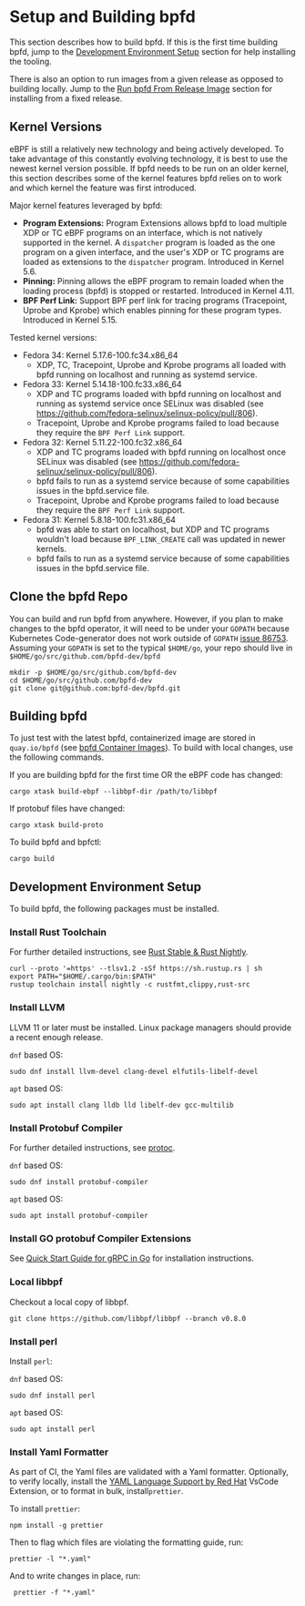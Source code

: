 # Setup and Building bpfd

This section describes how to build bpfd.
If this is the first time building bpfd, jump to the
[Development Environment Setup](#development-environment-setup) section for help installing
the tooling.

There is also an option to run images from a given release as opposed to building locally.
Jump to the [Run bpfd From Release Image](./running-release.md) section for installing
from a fixed release.

## Kernel Versions

eBPF is still a relatively new technology and being actively developed.
To take advantage of this constantly evolving technology, it is best to use the newest
kernel version possible.
If bpfd needs to be run on an older kernel, this section describes some of the kernel
features bpfd relies on to work and which kernel the feature was first introduced.

Major kernel features leveraged by bpfd:

* **Program Extensions:** Program Extensions allows bpfd to load multiple XDP or TC eBPF programs
  on an interface, which is not natively supported in the kernel.
  A `dispatcher` program is loaded as the one program on a given interface, and the user's XDP or TC
  programs are loaded as extensions to the `dispatcher` program.
  Introduced in Kernel 5.6.
* **Pinning:** Pinning allows the eBPF program to remain loaded when the loading process (bpfd) is
  stopped or restarted.
  Introduced in Kernel 4.11.
* **BPF Perf Link:** Support BPF perf link for tracing programs (Tracepoint, Uprobe and Kprobe)
  which enables pinning for these program types.
  Introduced in Kernel 5.15.

Tested kernel versions:

* Fedora 34: Kernel 5.17.6-100.fc34.x86_64
    * XDP, TC, Tracepoint, Uprobe and Kprobe programs all loaded with bpfd running on localhost
      and running as systemd service.
* Fedora 33: Kernel 5.14.18-100.fc33.x86_64
    * XDP and TC programs loaded with bpfd running on localhost and running as systemd service
      once SELinux was disabled (see https://github.com/fedora-selinux/selinux-policy/pull/806).
    * Tracepoint, Uprobe and Kprobe programs failed to load because they require the `BPF Perf Link`
      support.
* Fedora 32: Kernel 5.11.22-100.fc32.x86_64
    * XDP and TC programs loaded with bpfd running on localhost once SELinux was disabled
      (see https://github.com/fedora-selinux/selinux-policy/pull/806).
    * bpfd fails to run as a systemd service because of some capabilities issues in the
      bpfd.service file.
    * Tracepoint, Uprobe and Kprobe programs failed to load because they require the `BPF Perf Link`
      support.
* Fedora 31: Kernel 5.8.18-100.fc31.x86_64
    * bpfd was able to start on localhost, but XDP and TC programs wouldn't load because
      `BPF_LINK_CREATE` call was updated in newer kernels.
    * bpfd fails to run as a systemd service because of some capabilities issues in the
      bpfd.service file.

## Clone the bpfd Repo

You can build and run bpfd from anywhere. However, if you plan to make changes
to the bpfd operator, it will need to be under your `GOPATH` because Kubernetes
Code-generator does not work outside of `GOPATH` [issue
86753](https://github.com/kubernetes/kubernetes/issues/86753).  Assuming your
`GOPATH` is set to the typical `$HOME/go`, your repo should live in
`$HOME/go/src/github.com/bpfd-dev/bpfd`

```
mkdir -p $HOME/go/src/github.com/bpfd-dev
cd $HOME/go/src/github.com/bpfd-dev
git clone git@github.com:bpfd-dev/bpfd.git
```

## Building bpfd

To just test with the latest bpfd, containerized image are stored in `quay.io/bpfd`
(see [bpfd Container Images](../developer-guide/image-build.md)).
To build with local changes, use the following commands.

If you are building bpfd for the first time OR the eBPF code has changed:

```console
cargo xtask build-ebpf --libbpf-dir /path/to/libbpf
```

If protobuf files have changed:

```console
cargo xtask build-proto
```

To build bpfd and bpfctl:

```console
cargo build
```

## Development Environment Setup

To build bpfd, the following packages must be installed.

### Install Rust Toolchain

For further detailed instructions, see
[Rust Stable & Rust Nightly](https://www.rust-lang.org/tools/install).

```console
curl --proto '=https' --tlsv1.2 -sSf https://sh.rustup.rs | sh
export PATH="$HOME/.cargo/bin:$PATH"
rustup toolchain install nightly -c rustfmt,clippy,rust-src
```

### Install LLVM

LLVM 11 or later must be installed.
Linux package managers should provide a recent enough release.

`dnf` based OS:

```console
sudo dnf install llvm-devel clang-devel elfutils-libelf-devel
```

`apt` based OS:

```console
sudo apt install clang lldb lld libelf-dev gcc-multilib
```

### Install Protobuf Compiler

For further detailed instructions, see [protoc](https://grpc.io/docs/protoc-installation/).

`dnf` based OS:

```console
sudo dnf install protobuf-compiler
```

`apt` based OS:

```console
sudo apt install protobuf-compiler
```

### Install GO protobuf Compiler Extensions

See [Quick Start Guide for gRPC in Go](https://grpc.io/docs/languages/go/quickstart/) for
installation instructions.

### Local libbpf

Checkout a local copy of libbpf.

```console
git clone https://github.com/libbpf/libbpf --branch v0.8.0
```

### Install perl

Install `perl`:

`dnf` based OS:

```console
sudo dnf install perl
```

`apt` based OS:

```console
sudo apt install perl
```

### Install Yaml Formatter

As part of CI, the Yaml files are validated with a Yaml formatter.
Optionally, to verify locally, install the
[YAML Language Support by Red Hat](https://marketplace.visualstudio.com/items?itemName=redhat.vscode-yaml)
VsCode Extension, or to format in bulk, install`prettier`.

To install `prettier`:

```console
npm install -g prettier
```

Then to flag which files are violating the formatting guide, run:
 
```console
prettier -l "*.yaml"
```
 
And to write changes in place, run:

```console
 prettier -f "*.yaml"
```
